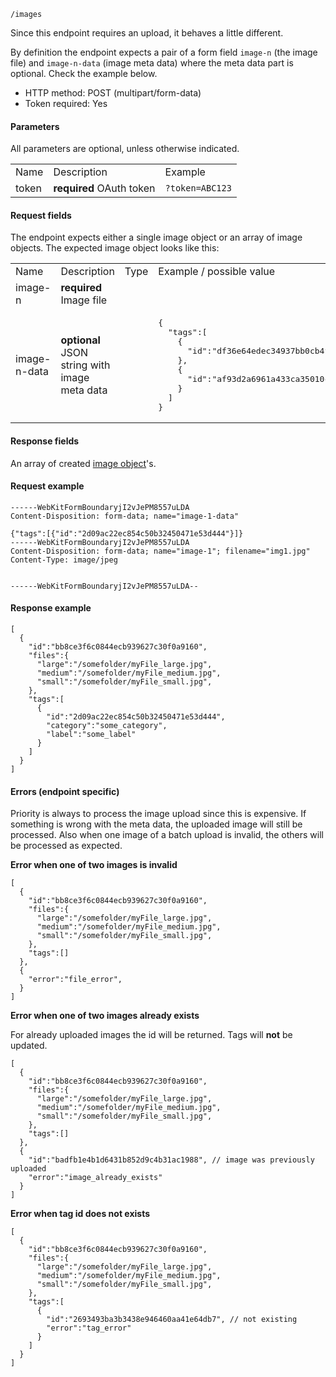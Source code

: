 `/images`

Since this endpoint requires an upload, it behaves a little different. 

By definition the endpoint expects a pair of a form field ```image-n``` (the image file) and ```image-n-data``` (image meta data) where the meta data part is optional. Check the example below.

* HTTP method: POST (multipart/form-data)
* Token required: Yes

#### Parameters
All parameters are optional, unless otherwise indicated.
<table>
  <tr>
    <td>Name</td>
    <td>Description</td>
    <td>Example</td>
  </tr>
  <tr>
    <td>token</td>
    <td><strong>required</strong> OAuth token</td>
    <td><code>?token=ABC123</td>
  </tr>
</table>

#### Request fields
The endpoint expects either a single image object or an array of image objects. The expected image object looks like this:

<table>
  <tr>
    <td>Name</td>
    <td>Description</td>
    <td>Type</td>
    <td>Example / possible value</td>
  </tr>
  <tr>
    <td>image-n</td>
    <td><strong>required</strong> Image file</td>
    <td></td>
    <td></td>
  </tr>
  <tr>
    <td>image-n-data</td>
    <td><strong>optional</strong> JSON string with image meta data</td>
    <td></td>
    <td><pre>{
  "tags":[
    {
      "id":"df36e64edec34937bb0cb4f533dd39e6"
    },
    {
      "id":"af93d2a6961a433ca35010c356a3d076"
    }
  ]
}</pre></td>
  </tr>
</table>


#### Response fields
An array of created <a href="image-object.md">image object</a>'s.

#### Request example

```
------WebKitFormBoundaryjI2vJePM8557uLDA
Content-Disposition: form-data; name="image-1-data"

{"tags":[{"id":"2d09ac22ec854c50b32450471e53d444"}]}
------WebKitFormBoundaryjI2vJePM8557uLDA
Content-Disposition: form-data; name="image-1"; filename="img1.jpg"
Content-Type: image/jpeg


------WebKitFormBoundaryjI2vJePM8557uLDA--
```

#### Response example

```
[
  {
    "id":"bb8ce3f6c0844ecb939627c30f0a9160",
    "files":{
      "large":"/somefolder/myFile_large.jpg",
      "medium":"/somefolder/myFile_medium.jpg",
      "small":"/somefolder/myFile_small.jpg",
    },
    "tags":[
      {
        "id":"2d09ac22ec854c50b32450471e53d444",
        "category":"some_category",
        "label":"some_label"
      }
    ]
  }
]
```

#### Errors (endpoint specific)

Priority is always to process the image upload since this is expensive. If something is wrong with the meta data, the uploaded image will still be processed. Also when one image of a batch upload is invalid, the others will be processed as expected.

**Error when one of two images is invalid**

```
[
  {
    "id":"bb8ce3f6c0844ecb939627c30f0a9160",
    "files":{
      "large":"/somefolder/myFile_large.jpg",
      "medium":"/somefolder/myFile_medium.jpg",
      "small":"/somefolder/myFile_small.jpg",
    },
    "tags":[]
  },
  {
    "error":"file_error",
  }
]
```

**Error when one of two images already exists**

For already uploaded images the id will be returned. Tags will **not** be updated.

```
[
  {
    "id":"bb8ce3f6c0844ecb939627c30f0a9160",
    "files":{
      "large":"/somefolder/myFile_large.jpg",
      "medium":"/somefolder/myFile_medium.jpg",
      "small":"/somefolder/myFile_small.jpg",
    },
    "tags":[]
  },
  {
    "id":"badfb1e4b1d6431b852d9c4b31ac1988", // image was previously uploaded
    "error":"image_already_exists"
  }
]
```

**Error when tag id does not exists**

```
[
  {
    "id":"bb8ce3f6c0844ecb939627c30f0a9160",
    "files":{
      "large":"/somefolder/myFile_large.jpg",
      "medium":"/somefolder/myFile_medium.jpg",
      "small":"/somefolder/myFile_small.jpg",
    },
    "tags":[
      {
        "id":"2693493ba3b3438e946460aa41e64db7", // not existing
        "error":"tag_error"
      }
    ]
  }
]
```